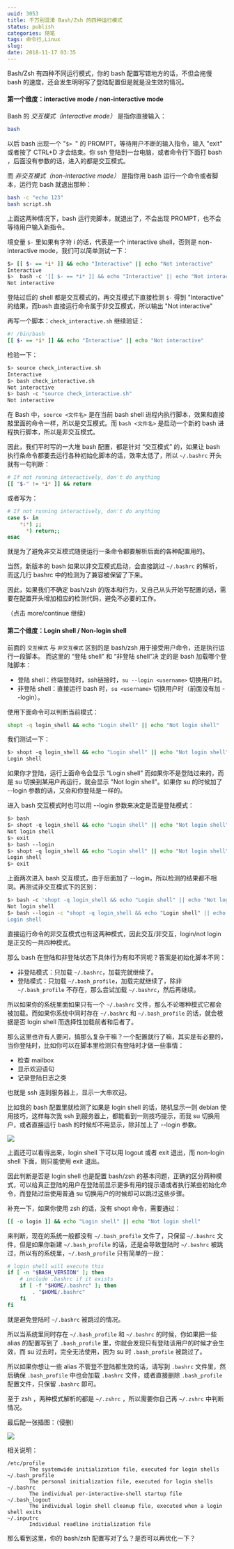 ```yaml
---
uuid: 3053
title: 千万别混淆 Bash/Zsh 的四种运行模式
status: publish
categories: 随笔
tags: 命令行,Linux
slug: 
date: 2018-11-17 03:35
---
```

Bash/Zsh 有四种不同运行模式，你的 bash 配置写错地方的话，不但会拖慢 bash 的速度，还会发生明明写了登陆配置但是就是没生效的情况。

#### 第一个维度：interactive mode / non-interactive mode

Bash 的 _交互模式（interactive mode）_ 是指你直接输入：

```bash
bash
```

以后 bash 出现一个 "`$> `" 的 PROMPT，等待用户不断的输入指令，输入 "exit" 或者按了 CTRL+D 才会结束。你 ssh 登陆到一台电脑，或者命令行下面打 bash ，后面没有参数的话，进入的都是交互模式。

而 _非交互模式（non-interactive mode）_ 是指你用 bash 运行一个命令或者脚本，运行完 bash 就退出那种：

```bash
bash -c "echo 123"
bash script.sh
```

上面这两种情况下，bash 运行完脚本，就退出了，不会出现 PROMPT，也不会等待用户输入新指令。

境变量 `$-` 里如果有字符 i 的话，代表是一个 interactive shell，否则是 non-interactive mode，我们可以简单测试一下：

```bash
$> [[ $- == *i* ]] && echo "Interactive" || echo "Not interactive"
Interactive
$>  bash -c '[[ $- == *i* ]] && echo "Interactive" || echo "Not interactive" '
Not interactive
```

登陆过后的 shell 都是交互模式的，再交互模式下直接检测 `$-` 得到 "Interactive" 的结果，而bash 直接运行命令属于非交互模式，所以输出 "Not interactive"

再写一个脚本：`check_interactive.sh` 继续验证：

```bash
#! /bin/bash
[[ $- == *i* ]] && echo "Interactive" || echo "Not interactive"
```

检验一下：

```bash
$> source check_interactive.sh
Interactive
$> bash check_interactive.sh
Not interactive
$> bash -c "source check_interactive.sh"
Not interactive
```

在 Bash 中，`source <文件名>` 是在当前 bash shell 进程内执行脚本，效果和直接敲里面的命令一样，所以是交互模式。而 `bash <文件名>` 是启动一个新的 bash 进程执行脚本，所以是非交互模式。

因此，我们平时写的一大堆 bash 配置，都是针对 “交互模式” 的，如果让 bash 执行条命令都要去运行各种初始化脚本的话，效率太低了，所以 `~/.bashrc` 开头就有一句判断：

```bash
# If not running interactively, don't do anything
[[ "$-" != *i* ]] && return
```

或者写为：

```bash
# If not running interactively, don't do anything
case $- in
    *i*) ;;
      *) return;;
esac
```

就是为了避免非交互模式随便运行一条命令都要解析后面的各种配置用的。

当然，新版本的 bash 如果以非交互模式启动，会直接跳过 `~/.bashrc` 的解析，而这几行 bashrc 中的检测为了兼容被保留了下来。

因此，如果我们不确定 bash/zsh 的版本和行为，又自己从头开始写配置的话，需要在配置开头增加相应的检测代码，避免不必要的工作。

（点击 more/continue 继续）

<!--more-->

#### 第二个维度：Login shell / Non-login shell

前面的 `交互模式` 与 `非交互模式` 区别的是 bash/zsh 用于接受用户命令，还是执行运行一段脚本。 而这里的 “登陆 shell” 和 “非登陆 shell”决 定的是 bash 加载哪个登陆脚本：

- 登陆 shell：终端登陆时，ssh链接时，`su --login <username>` 切换用户时。
- 非登陆 shell：直接运行 bash 时，`su <username>` 切换用户时（前面没有加 --login）。

使用下面命令可以判断当前模式：

```bash
shopt -q login_shell && echo "Login shell" || echo "Not login shell"
```

我们测试一下：

```bash
$> shopt -q login_shell && echo "Login shell" || echo "Not login shell"
Login shell
```

如果你才登陆，运行上面命令会显示 “Login shell” 而如果你不是登陆过来的，而是 su 切换到某用户再运行，就会显示 "Not login shell"。如果你 su 的时候加了 --login 参数的话，又会和你登陆是一样的。

进入 bash 交互模式时也可以用 --login 参数来决定是否是登陆模式：

```bash
$> bash
$> shopt -q login_shell && echo "Login shell" || echo "Not login shell"
Not login shell
$> exit
$> bash --login
$> shopt -q login_shell && echo "Login shell" || echo "Not login shell"
Login shell
$> exit
```

上面两次进入 bash 交互模式，由于后面加了 --login，所以检测的结果都不相同。再测试非交互模式下的区别：

```bash
$> bash -c 'shopt -q login_shell && echo "Login shell" || echo "Not login shell"'
Not login shell
$> bash --login -c "shopt -q login_shell && echo "Login shell" || echo "Not login shell"'
Login shell
```

直接运行命令的非交互模式也有这两种模式，因此交互/非交互，login/not login 是正交的一共四种模式。

那么 bash 在登陆和非登陆状态下具体行为有和不同呢？答案是初始化脚本不同：

- 非登陆模式：只加载 `~/.bashrc`，加载完就继续了。
- 登陆模式：只加载 `~/.bash_profile`，加载完就继续了，除非 `~/.bash_profile` 不存在，那么尝试加载 `~/.bashrc`，然后再继续。
  
所以如果你的系统里面如果只有一个 `~/.bashrc` 文件，那么不论哪种模式它都会被加载。而如果你系统中同时存在 `~/.bashrc` 和 `~/.bash_profile` 的话，就会根据是否 login shell 而选择性加载前者和后者了。

那么这里也许有人要问，搞那么复杂干嘛？一个配置就行了嘛，其实是有必要的，当你登陆时，比如你可以在脚本里检测只有登陆时才做一些事情：

- 检查 mailbox
- 显示欢迎语句
- 记录登陆日志之类

也就是 ssh 连到服务器上，显示一大串欢迎。

比如我的 bash 配置里就检测了如果是 login shell 的话，随机显示一则 debian 使用技巧，这样每次我 ssh 到服务器上，都能看到一则技巧提示，而我 su 切换用户，或者直接运行 bash 的时候却不用显示，除非加上了 --login 参数。

![](https://skywind3000.github.io/images/blog/2018/bash_modes.jpg)

上面还可以看得出来，login shell 下可以用 logout 或者 exit 退出，而 non-login shell 下面，则只能使用 exit 退出。

因此判断是否是 login shell 也是配置 bash/zsh 的基本问题，正确的区分两种模式，可以给真正登陆的用户在登陆前显示更多有用的提示语或者执行某些初始化命令，而登陆过后使用普通 su 切换用户的时候却可以跳过这些步骤。

补充一下，如果你使用 zsh 的话，没有 shopt 命令，需要通过：

```bash
[[ -o login ]] && echo "Login shell" || echo "Not login shell"
```

来判断，现在的系统一般都没有 `~/.bash_profile` 文件了，只保留 `~/.bashrc` 文件，但是如果你新建 `~/.bash_profile` 的话，还是会导致登陆时 `~/.bashrc` 被跳过，所以有的系统里，`~/.bash_profile` 只有简单的一段：

```bash
# login shell will execute this
if [ -n "$BASH_VERSION" ]; then
	# include .bashrc if it exists
	if [ -f "$HOME/.bashrc" ]; then
		. "$HOME/.bashrc"
	fi
fi
```

就是避免登陆时 `~/.bashrc` 被跳过的情况。

所以当系统里同时存在 `~/.bash_profile` 和 `~/.bashrc` 的时候，你如果把一些 alias 的配置写到了 `.bash_profile` 里，你就会发现只有登陆该用户的时候才会生效，而 su 过去时，完全无法使用，因为 su 时 `.bash_profile` 被跳过了。

所以如果你想让一些 alias 不管登不登陆都生效的话，请写到 `.bashrc` 文件里，然后确保 `.bash_profile` 中也会加载 `.bashrc` 文件，或者直接删除 `.bash_profile` 配置文件，只保留 `.bashrc` 即可。

至于 zsh ，两种模式解析的都是 `~/.zshrc` ，所以需要你自己再 `~/.zshrc` 中判断情况。

最后配一张插图：（侵删）

![](https://skywind3000.github.io/images/blog/2018/bash_startup.png)

相关说明：

```text
/etc/profile
       The systemwide initialization file, executed for login shells
~/.bash_profile
       The personal initialization file, executed for login shells
~/.bashrc
       The individual per-interactive-shell startup file
~/.bash_logout
       The individual login shell cleanup file, executed when a login shell exits
~/.inputrc
       Individual readline initialization file
```

那么看到这里，你的 bash/zsh 配置写对了么？是否可以再优化一下？
